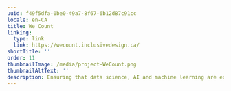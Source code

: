 ```yaml
---
uuid: f49f5dfa-0be0-49a7-8f67-6b12d87c91cc
locale: en-CA
title: We Count
linking:
  type: link
  link: https://wecount.inclusivedesign.ca/
shortTitle: ''
order: 11
thumbnailImage: /media/project-WeCount.png
thumbnailAltText: ''
description: Ensuring that data science, AI and machine learning are equitable and that people with disabilities can help to shape the future of data science.
---
```


